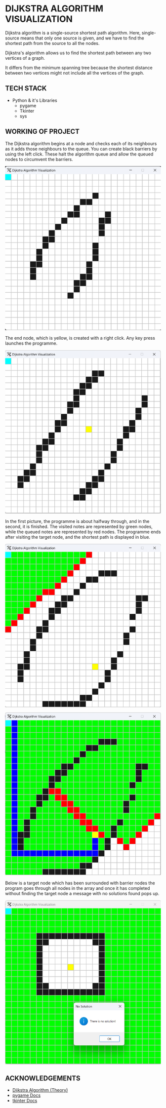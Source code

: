 
# DIJKSTRA ALGORITHM VISUALIZATION

Dijkstra algorithm is a single-source shortest path algorithm. Here, single-source means that only one source is given, and we have to find the shortest path from the source to all the nodes.

Dijkstra's algorithm allows us to find the shortest path between any two vertices of a graph.

It differs from the minimum spanning tree because the shortest distance between two vertices might not include all the vertices of the graph.

## TECH STACK
- Python & it's Libraries
    - pygame
    - Tkinter
    - sys
## WORKING OF PROJECT

The Dijkstra algorithm begins at a node and checks each of its neighbours as it adds those neighbours to the queue. You can create black barriers by using the left click. These halt the algorithm queue and allow the queued nodes to circumvent the barriers.

![Output1](https://raw.githubusercontent.com/Atharv-110/Dijkstra-Algorithm-Visualization/main/Assets/output1.png)

The end node, which is yellow, is created with a right click. Any key press launches the programme.

![Output2](https://raw.githubusercontent.com/Atharv-110/Dijkstra-Algorithm-Visualization/main/Assets/output2.png)

In the first picture, the programme is about halfway through, and in the second, it is finished. The visited notes are represented by green nodes, while the queued notes are represented by red nodes. The programme ends after visiting the target node, and the shortest path is displayed in blue.

![Output3](https://raw.githubusercontent.com/Atharv-110/Dijkstra-Algorithm-Visualization/main/Assets/output3.png)

![Output4](https://raw.githubusercontent.com/Atharv-110/Dijkstra-Algorithm-Visualization/main/Assets/output4.png)

Below is a target node which has been surrounded with barrier nodes the program goes through all nodes in the array and once it has completed without finding the target node a message with no solutions found pops up.

![Output5](https://raw.githubusercontent.com/Atharv-110/Dijkstra-Algorithm-Visualization/main/Assets/output5.png)



## ACKNOWLEDGEMENTS

 - [Dijkstra Algorithm (Theory)](https://www.programiz.com/dsa/dijkstra-algorithm)
 - [pygame Docs](https://www.pygame.org/docs/)
 - [tkinter Docs](https://docs.python.org/3/library/tkinter.html)
 
